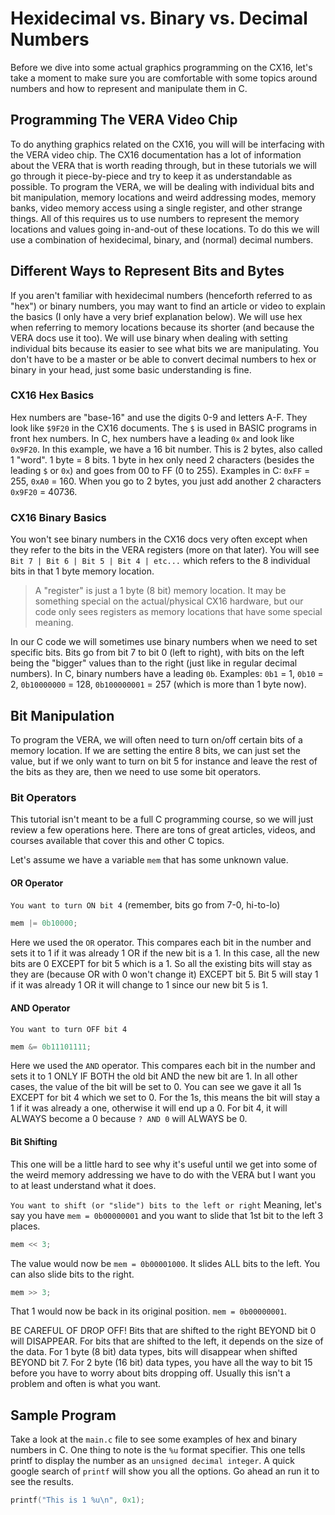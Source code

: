 # Hexidecimal vs. Binary vs. Decimal Numbers
Before we dive into some actual graphics programming on the CX16, let's take a moment to make sure you are comfortable with some topics around numbers and how to represent and manipulate them in C.

## Programming The VERA Video Chip
To do anything graphics related on the CX16, you will will be interfacing with the VERA video chip. The CX16 documentation has a lot of information about the VERA that is worth reading through, but in these tutorials we will go through it piece-by-piece and try to keep it as understandable as possible. To program the VERA, we will be dealing with individual bits and bit manipulation, memory locations and weird addressing modes, memory banks, video memory access using a single register, and other strange things. All of this requires us to use numbers to represent the memory locations and values going in-and-out of these locations. To do this we will use a combination of hexidecimal, binary, and (normal) decimal numbers.

## Different Ways to Represent Bits and Bytes
If you aren't familiar with hexidecimal numbers (henceforth referred to as "hex") or binary numbers, you may want to find an article or video to explain the basics (I only have a very brief explanation below). We will use hex when referring to memory locations because its shorter (and because the VERA docs use it too). We will use binary when dealing with setting individual bits because its easier to see what bits we are manipulating. You don't have to be a master or be able to convert decimal numbers to hex or binary in your head, just some basic understanding is fine.

### CX16 Hex Basics
Hex numbers are "base-16" and use the digits 0-9 and letters A-F. They look like `$9F20` in the CX16 documents. The `$` is used in BASIC programs in front hex numbers. In C, hex numbers have a leading `0x` and look like `0x9F20`. In this example, we have a 16 bit number. This is 2 bytes, also called 1 "word". 1 byte = 8 bits. 1 byte in hex only need 2 characters (besides the leading `$` or `0x`) and goes from 00 to FF (0 to 255). Examples in C: `0xFF` = 255, `0xA0` = 160. When you go to 2 bytes, you just add another 2 characters `0x9F20` = 40736.

### CX16 Binary Basics
You won't see binary numbers in the CX16 docs very often except when they refer to the bits in the VERA registers (more on that later). You will see `Bit 7 | Bit 6 | Bit 5 | Bit 4	| etc...` which refers to the 8 individual bits in that 1 byte memory location.

>A "register" is just a 1 byte (8 bit) memory location. It may be something special on the actual/physical CX16 hardware, but our code only sees registers as memory locations that have some special meaning.

In our C code we will sometimes use binary numbers when we need to set specific bits. Bits go from bit 7 to bit 0 (left to right), with bits on the left being the "bigger" values than to the right (just like in regular decimal numbers). In C, binary numbers have a leading `0b`. Examples: `0b1` = 1, `0b10` = 2, `0b10000000` = 128, `0b100000001` = 257 (which is more than 1 byte now).

## Bit Manipulation
To program the VERA, we will often need to turn on/off certain bits of a memory location. If we are setting the entire 8 bits, we can just set the value, but if we only want to turn on bit 5 for instance and leave the rest of the bits as they are, then we need to use some bit operators.

### Bit Operators
This tutorial isn't meant to be a full C programming course, so we will just review a few operations here. There are tons of great articles, videos, and courses available that cover this and other C topics.

Let's assume we have a variable `mem` that has some unknown value.

#### OR Operator
`You want to turn ON bit 4` (remember, bits go from 7-0, hi-to-lo)
```C
mem |= 0b10000;
```
Here we used the `OR` operator. This compares each bit in the number and sets it to 1 if it was already 1 OR if the new bit is a 1. In this case, all the new bits are 0 EXCEPT for bit 5 which is a 1. So all the existing bits will stay as they are (because OR with 0 won't change it) EXCEPT bit 5. Bit 5 will stay 1 if it was already 1 OR it will change to 1 since our new bit 5 is 1.

#### AND Operator
`You want to turn OFF bit 4`
```C
mem &= 0b11101111;
```
Here we used the `AND` operator. This compares each bit in the number and sets it to 1 ONLY IF BOTH the old bit AND the new bit are 1. In all other cases, the value of the bit will be set to 0. You can see we gave it all 1s EXCEPT for bit 4 which we set to 0. For the 1s, this means the bit will stay a 1 if it was already a one, otherwise it will end up a 0. For bit 4, it will ALWAYS become a 0 because `? AND 0` will ALWAYS be 0.

#### Bit Shifting
This one will be a little hard to see why it's useful until we get into some of the weird memory addressing we have to do with the VERA but I want you to at least understand what it does.

`You want to shift (or "slide") bits to the left or right`
Meaning, let's say you have `mem = 0b00000001` and you want to slide that 1st bit to the left 3 places.
```C
mem << 3;
```
The value would now be `mem = 0b00001000`. It slides ALL bits to the left. You can also slide bits to the right.
```C
mem >> 3;
```
That 1 would now be back in its original position. `mem = 0b00000001`.

BE CAREFUL OF DROP OFF!
Bits that are shifted to the right BEYOND bit 0 will DISAPPEAR. For bits that are shifted to the left, it depends on the size of the data. For 1 byte (8 bit) data types, bits will disappear when shifted BEYOND bit 7. For 2 byte (16 bit) data types, you have all the way to bit 15 before you have to worry about bits dropping off. Usually this isn't a problem and often is what you want.

## Sample Program
Take a look at the `main.c` file to see some examples of hex and binary numbers in C. One thing to note is the `%u` format specifier. This one tells printf to display the number as an `unsigned decimal integer`. A quick google search of `printf` will show you all the options. Go ahead an run it to see the results.

```C
printf("This is 1 %u\n", 0x1);
```
